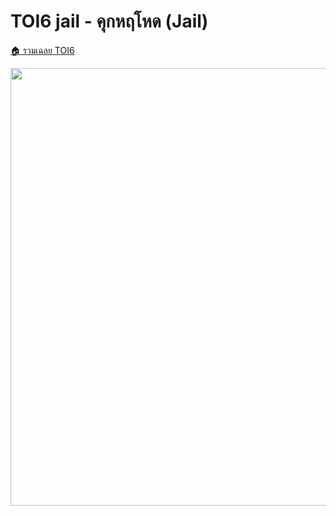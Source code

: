 <!-- @codegen_problem begin -->
# TOI6 jail - คุกหฤโหด (Jail)

[🏠 รวมเฉลย TOI6](../)

<img width="700" src="https://github.com/krist7599555/toi/assets/19445033/80c80822-7583-4bcd-a705-dae3eacdee85" />
<!-- @codegen_problem end -->
